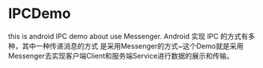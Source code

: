 # IPCDemo
this is android IPC demo about use Messenger.
Android 实现 IPC 的方式有多种，其中一种传递消息的方式 是采用Messenger的方式~这个Demo就是采用Messenger去实现客户端Client和服务端Service进行数据的展示和传输。
